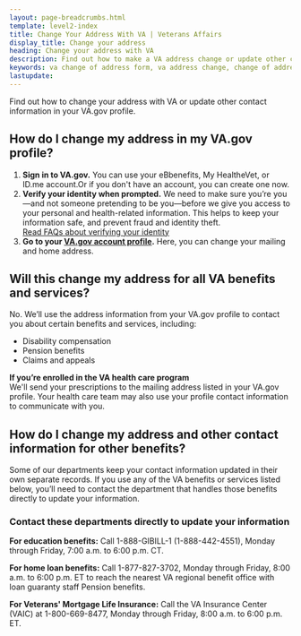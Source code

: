 ```yaml
---
layout: page-breadcrumbs.html
template: level2-index
title: Change Your Address With VA | Veterans Affairs
display_title: Change your address
heading: Change your address with VA
description: Find out how to make a VA address change or update other contact information in your VA.gov profile. 
keywords: va change of address form, va address change, change of address va, va benefits change of address, va address change form, how do i change my address with the va, va benefits address change
lastupdate:
---
```


<div itemscope itemtype="http://schema.org/FAQPage">
<div itemprop="description" class="va-introtext">

Find out how to change your address with VA or update other contact information in your VA.gov profile.

</div>

<h2 itemprop="name">How do I change my address in my VA.gov profile?</h2>
<div itemprop="acceptedAnswer" itemscope itemtype="http://schema.org/Answer">
<div itemprop="text">

<ol class="process">
  <li class="process-step list-one"><strong>Sign in to VA.gov.</strong> You can use your eBbenefits, My HealtheVet, or ID.me account.Or if you don't have an account, you can create one now.</li>
  <li class="process-step list-two"><strong>Verify your identity when prompted.</strong> We need to make sure you’re you—and not someone pretending to be you—before we give you access to your personal and health-related information. This helps to keep your information safe, and prevent fraud and identity theft. <br> <a href="/sign-in-faq">Read FAQs about verifying your identity</a></li>
  <li class="process-step list-three"><strong>Go to your <a href="/profile/">VA.gov account profile</a>.</strong> Here, you can change your mailing and home address.
  </li>
</ol>

</ul>
</div>
</div>
<h2 itemprop="name">Will this change my address for all VA benefits and services?</h2>
<div itemprop="acceptedAnswer" itemscope itemtype="http://schema.org/Answer">
<div itemprop="text">
  
No. We’ll use the address information from your VA.gov profile to contact you about certain benefits and services, including:
<ul>
  <li>Disability compensation</li>
  <li>Pension benefits</li>
  <li>Claims and appeals</li>  
</ul>

<strong>If you’re enrolled in the VA health care program</strong> <br>
We'll send your prescriptions to the mailing address listed in your VA.gov profile. Your health care team may also use your profile contact information to communicate with you.

</div>
</div>
</div>

<h2 itemprop="name">How do I change my address and other contact information for other benefits?</h2>
<div itemprop="acceptedAnswer" itemscope itemtype="http://schema.org/Answer">
<div itemprop="text">
  
Some of our departments keep your contact information updated in their own separate records. If you use any of the VA benefits or services listed below, you’ll need to contact the department that handles those benefits directly to update your information. 

<h3>Contact these departments directly to update your information</h3>

<strong>For education benefits:</strong> Call 1-888-GIBILL-1 (1-888-442-4551), Monday through Friday, 7:00 a.m. to 6:00 p.m. CT.

<strong>For home loan benefits:</strong> Call 1-877-827-3702, Monday through Friday, 8:00 a.m. to 6:00 p.m. ET to reach the nearest VA regional benefit office with loan guaranty staff Pension benefits.

<strong>For Veterans' Mortgage Life Insurance:</strong> Call the VA Insurance Center (VAIC) at 1-800-669-8477, Monday through Friday, 8:00 a.m. to 6:00 p.m. ET.

</div>
</div>
</div>
</div>
  
  

